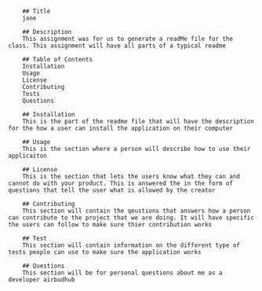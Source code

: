 
        ## Title
        jane

        ## Description
        This assignment was for us to generate a readMe file for the class. This assignment will have all parts of a typical readme

        ## Table of Contents
        Installation
        Usage
        License
        Contributing
        Tests
        Questions

        ## Installation
        This is the part of the readme file that will have the description for the how a user can install the application on their computer

        ## Usage
        This is the section where a person will describe how to use their applicaiton

        ## License
        This is the section that lets the users know what they can and cannot do with your product. This is answered the in the form of questions that tell the user what is allowed by the creator

        ## Contributing
        This section will contain the qeustions that answers how a person can contribute to the project that we are doing. It will have specific the users can follow to make sure thier contribution works

        ## Test
        This section will contain information on the different type of tests people can use to make sure the application works

        ## Questions
        This section will be for personal questions about me as a developer airbudhub
    